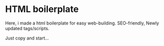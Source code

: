 # HTML boilerplate

Here, i made a html boilerplate for easy web-building.
SEO-friendly,
Newly updated tags/scripts.

Just copy and start...
